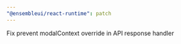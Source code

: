 ```yaml
---
"@ensembleui/react-runtime": patch
---
```


Fix prevent modalContext override in API response handler
